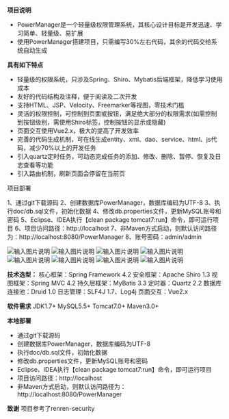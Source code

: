 **项目说明** 
- PowerManager是一个轻量级权限管理系统，其核心设计目标是开发迅速、学习简单、轻量级、易扩展
- 使用PowerManager搭建项目，只需编写30%左右代码，其余的代码交给系统自动生成


**具有如下特点** 
- 轻量级的权限系统，只涉及Spring、Shiro、Mybatis后端框架，降低学习使用成本
- 友好的代码结构及注释，便于阅读及二次开发
- 支持HTML、JSP、Velocity、Freemarker等视图，零技术门槛
- 灵活的权限控制，可控制到页面或按钮，满足绝大部分的权限需求(如需控制到按钮级别，需使用Shiro标签，控制按钮的显示或隐藏)
- 页面交互使用Vue2.x，极大的提高了开发效率
- 完善的代码生成机制，可在线生成entity、xml、dao、service、html、js代码，减少70%以上的开发任务
- 引入quartz定时任务，可动态完成任务的添加、修改、删除、暂停、恢复及日志查看等功能
- 引入路由机制，刷新页面会停留在当前页


项目部署

1、通过git下载源码
2、创建数据库PowerManager，数据库编码为UTF-8
3、执行doc/db.sql文件，初始化数据
4、修改db.properties文件，更新MySQL账号和密码
5、Eclipse、IDEA执行【clean package tomcat7:run】命令，即可运行项目
6、项目访问路径：http://localhost
7、非Maven方式启动，则默认访问路径为：http://localhost:8080/PowerManager
8、账号密码：admin/admin

![输入图片说明](http://cdn.renren.io/img/3c744febfa944b26b3b9594ae73d4f80 "在这里输入图片标题")
![输入图片说明](http://cdn.renren.io/img/f3cc56b411c542d6aa4c01aaa8513995 "在这里输入图片标题")
![输入图片说明](http://cdn.renren.io/img/4319bad87a9f4cc5a1d19a70b4288dbb "在这里输入图片标题")
![输入图片说明](http://cdn.renren.io/img/12f1ff16350d44e2a03f3698a9d2e5ee "在这里输入图片标题")
![输入图片说明](http://cdn.renren.io/img/1181f88d52494b7296b53824dda47115 "在这里输入图片标题")
![输入图片说明](http://cdn.renren.io/img/ef65919f507d4e82900b323680789bf0 "在这里输入图片标题")
![输入图片说明](http://cdn.renren.io/img/087d9b845de3401589e606d43e68e4f2 "在这里输入图片标题")
![输入图片说明](http://cdn.renren.io/img/a3e55c6b2c2e4ab3aa05c3f3cf9fd96a "在这里输入图片标题")




 **技术选型：** 
核心框架：Spring Framework 4.2
安全框架：Apache Shiro 1.3
视图框架：Spring MVC 4.2
持久层框架：MyBatis 3.3
定时器：Quartz 2.2
数据库连接池：Druid 1.0
日志管理：SLF4J 1.7、Log4j
页面交互：Vue2.x


 **软件需求** 
JDK1.7+
MySQL5.5+
Tomcat7.0+
Maven3.0+



 **本地部署**
- 通过git下载源码
- 创建数据库PowerManager，数据库编码为UTF-8
- 执行doc/db.sql文件，初始化数据
- 修改db.properties文件，更新MySQL账号和密码
- Eclipse、IDEA执行【clean package tomcat7:run】命令，即可运行项目
- 项目访问路径：http://localhost
- 非Maven方式启动，则默认访问路径为：http://localhost:8080/PowerManager

**致谢** 
项目参考了renren-security
